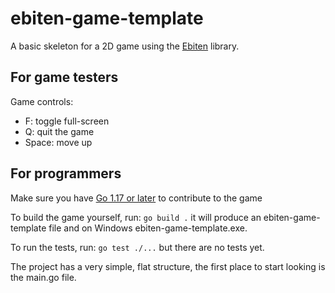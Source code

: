 # ebiten-game-template

A basic skeleton for a 2D game using the [Ebiten](https://ebiten.org/) library.

## For game testers

<!-- TODO: add a link to the latest downloads page -->

Game controls:
- F: toggle full-screen
- Q: quit the game
- Space: move up

## For programmers

Make sure you have [Go 1.17 or later](https://go.dev/) to contribute to the game

To build the game yourself, run: `go build .` it will produce an ebiten-game-template file and on Windows ebiten-game-template.exe.

To run the tests, run: `go test ./...` but there are no tests yet.

The project has a very simple, flat structure, the first place to start looking is the main.go file.
